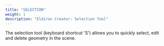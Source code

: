 ```yaml
---
title: "SELECTION"
weight: 1
description: "Eldiron Creator: Selection Tool"
---
```


The selection tool (keyboard shortcut 'S') allows you to quickly select, edit and delete geometry in the scene.
